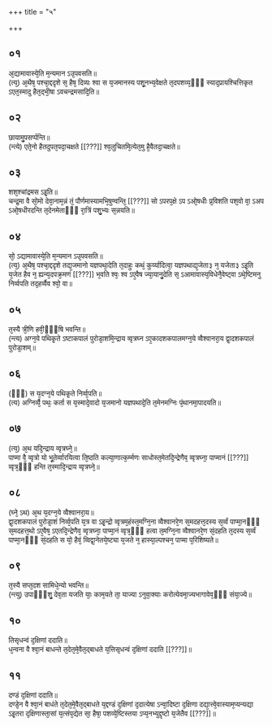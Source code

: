 +++
title = "५"

+++
## ०१
अ᳘द्यामावास्ये᳘ति म᳘न्यमान ऽउ᳘पवसति॥  
(त्य᳘) अ᳘थैष᳘ पश्चा᳘द्ददृशे स᳘ हैष᳘ दिव्यः श्वा स य᳘जमानस्य पशू᳘नभ्य᳘वेक्षते त᳘दपशव्य᳘ᳫँ᳘ स्याद᳘प्रायश्चित्तिकृत ऽएत᳘स्मादु हैत᳘द्भी᳘षा ऽवचन्द्रमसादि᳘ति॥  
## ०२
छायामु᳘पसर्प्पन्ति॥  
(न्त्ये) एते᳘नो हैतदुपत᳘पदा᳘चक्षते [[???]] श्व᳘लुचितमि᳘त्येत᳘मु है᳘वैतदा᳘चक्षते॥  
## ०३
शश᳘श्चांद्रमस ऽइ᳘ति॥  
चन्द्र᳘मा वै सो᳘मो देवा᳘नाम᳘न्नं तं᳘ पौर्णमास्यामभि᳘षुण्वन्ति᳘ [[???]] सो ऽपरप᳘क्षे ऽप ऽओ᳘षधीः प्र᳘विशति पश᳘वो वा᳘ ऽअप ऽओ᳘षधीरदन्ति त᳘देनमेताᳫँ᳭ रा᳘त्रिं पशु᳘भ्यः स᳘न्नयति॥  
## ०४
सो᳘ ऽद्यामावास्ये᳘ति म᳘न्यमान ऽउ᳘पवसति॥  
(त्य᳘) अ᳘थैष᳘ पश्चा᳘द्ददृशे तद्य᳘जमानो यज्ञपथा᳘देति त᳘दाहुः कथं᳘ कुर्य्यादित्वा᳘ यज्ञपथाद्य᳘जेता३ न᳘ यजेता३ ऽइ᳘ति य᳘जेत हैव न᳘ ह्यन्य᳘दपक्र᳘मणं [[???]] भ᳘वति श्वः᳘ श्व ऽए᳘वैष ज्या᳘यानु᳘देति स᳘ ऽआमावास्य᳘विधेनै᳘वेष्ट्वा ऽथे᳘ष्टिमनु निर्व्वपति तद᳘हर्व्वैव श्वो᳘ वा॥  
## ०५
त᳘स्यै त्री᳘णि हवी᳘ᳫँ᳘षि भवन्ति॥  
(न्त्य) अग्न᳘ये पथिकृ᳘ते ऽष्टाकपालं पुरोडा᳘शमि᳘न्द्राय व्वृत्रघ्न ऽए᳘कादशकपालमग्न᳘ये व्वैश्वानरा᳘य द्वा᳘दशकपालं पुरोडा᳘शम्॥  
## ०६
(ᳫँ᳭) स य᳘दग्न᳘ये पथिकृ᳘ते निर्व्व᳘पति॥  
(त्य) अग्निर्व्वै᳘ पथः᳘ कर्ता स य᳘स्मादे᳘वादो य᳘जमानो यज्ञपथादे᳘ति त᳘मेनमग्निः पं᳘थानमा᳘पादयति॥  
## ०७
(त्य᳘) अ᳘थ यदि᳘न्द्राय व्वृत्रघ्ने᳘॥  
पाप्मा वै᳘ व्वृत्रो यो भू᳘तेर्व्वारयित्वा ति᳘ष्ठति कल्या᳘णात्क᳘र्म्मणः साधोस्त᳘मेतदि᳘न्द्रेणैव᳘ व्वृत्रघ्ना᳘ पाप्मानं [[???]] व्वृत्र᳘ᳫँ᳘ हन्ति त᳘स्मादि᳘न्द्राय व्वृत्रघ्ने᳘॥  
## ०८
(घ्ने᳘ ऽथ) अ᳘थ य᳘दग्न᳘ये व्वैश्वानरा᳘य॥  
द्वा᳘दशकपालं पुरोडा᳘शं निर्व्व᳘पति य᳘त्र वा ऽइ᳘न्द्रो व्वृत्रम᳘हंस्त᳘मग्नि᳘ना व्वैश्वानरे᳘ण स᳘मदहत्त᳘दस्य स᳘र्व्वं पाप्मा᳘नᳫँ᳭ स᳘मदहत्त᳘थो ऽए᳘वैष᳘ ऽएतदि᳘न्द्रेणैव᳘ व्वृत्रघ्ना᳘ पाप्मा᳘नं व्वृत्र᳘ᳫँ᳘ हत्वा त᳘मग्नि᳘ना व्वैश्वानरे᳘ण सं᳘दहति त᳘दस्य स᳘र्व्वं पाप्मा᳘नᳫँ᳭ सं᳘दहति स यो᳘ हैवं᳘ व्विद्वा᳘नेतये᳘ष्ट्या य᳘जते न᳘ हास्या᳘ल्पश्चन᳘ पाप्मा प᳘रिशिष्यते॥  
## ०९
त᳘स्यै सप्त᳘दश सामिधे᳘न्यो भवन्ति॥  
(न्त्यु) उपाᳫँ᳭शु᳘ देव᳘ता यजति याः᳘ काम᳘यते ता᳘ याज्या ऽनुवा᳘क्याः करोत्येवमा᳘ज्यभागावेव᳘ᳫँ᳘ संया᳘ज्ये॥  
## १०
तिसृधन्वं द᳘क्षिणां ददाति॥  
ध᳘न्वना वै श्वा᳘नं बाधन्ते त᳘देत᳘मे᳘वैत᳘द्बाधते य᳘त्तिसृधन्वं द᳘क्षिणां ददाति [[???]]॥  
## ११
दण्डं द᳘क्षिणां ददाति॥  
दण्डे᳘न वै श्वा᳘नं बाधंते त᳘देत᳘मे᳘वैत᳘द्बाधते य᳘द्दण्डं द᳘क्षिणां द᳘दात्येषा ऽन्वा᳘दिष्टा द᳘क्षिणा दद्या᳘त्त्वे᳘वास्याम᳘प्यन्यद्या ऽइ᳘तरा द᳘क्षिणास्ता᳘सां य᳘त्संप᳘द्येत सा᳘ हैषा᳘ पशव्ये᳘ष्टिस्तया ऽप्य᳘नभ्युद्दृष्टो य᳘जेतैव [[???]]॥  
